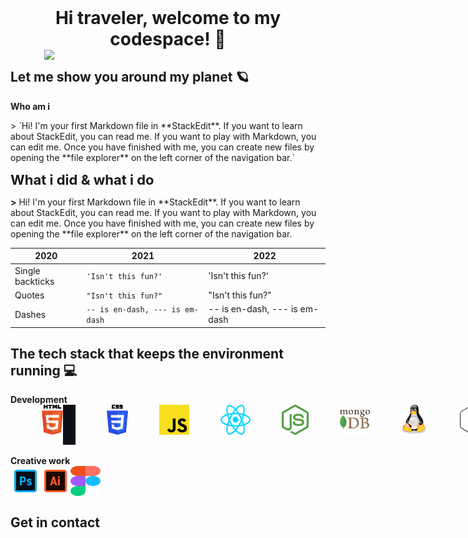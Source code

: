 <h1 align="center" style="margin: 0;">Hi traveler, welcome to my codespace! 🚀</h1>
<img align="right" src="https://68.media.tumblr.com/5d9d44687164a666bb7e344054a9901d/tumblr_nsy6r46nFd1tz85h4o1_500.gif" style="width: 450px; heigth: auto"> 
<h2>Let me show you around my planet 🪐</h2>
<strong>Who am i</strong><br \>
<p>> `Hi! I'm your first Markdown file in **StackEdit**. If you want to learn about StackEdit, you can read me. If you want to play with Markdown, you can edit me. Once you have finished with me, you can create new files by opening the **file explorer** on the left corner of the navigation bar.`</p>
<strong style="font-size: 22px;">What i did & what i do</strong><br \>

<p><strong>></strong> Hi! I'm your first Markdown file in **StackEdit**. If you want to learn about StackEdit, you can read me. If you want to play with Markdown, you can edit me. Once you have finished with me, you can create new files by opening the **file explorer** on the left corner of the navigation bar.</p>

|       2020     |             2021              |             2022            |
|----------------|-------------------------------|-----------------------------|
|Single backticks|`'Isn't this fun?'`            |'Isn't this fun?'            |
|Quotes          |`"Isn't this fun?"`            |"Isn't this fun?"            |
|Dashes          |`-- is en-dash, --- is em-dash`|-- is en-dash, --- is em-dash|

<h2>The tech stack that keeps the environment running 💻</h2>
<strong>Development</strong>
<div style="display: flex;">
  <img style="width: 48px; height: 48px; margin-left: 50px;" src="https://github.com/patil-prajwal/Tech-Stack-Icons/blob/main/Icons/html-5.svg">
  <img src="./Unbenannt-1.png">
  <img style="width: 48px; height: 48px; margin-left: 50px;" src="https://github.com/patil-prajwal/Tech-Stack-Icons/blob/main/Icons/css-3.svg">
  <img style="width: 48px; height: 48px; margin-left: 50px;" src="https://raw.githubusercontent.com/patil-prajwal/Tech-Stack-Icons/661b1305f52d49de94f6640f8bbeec93dba9dc8a/Icons/javascript.svg">
  <img style="width: 48px; height: 48px; margin-left: 50px;" src="https://github.com/patil-prajwal/Tech-Stack-Icons/blob/main/Icons/react.svg">
  <img style="width: 48px; height: 48px; margin-left: 50px;" src="https://github.com/patil-prajwal/Tech-Stack-Icons/blob/main/Icons/nodejs-icon.svg">
  <img style="width: 48px; height: 48px; margin-left: 50px;" src="https://github.com/patil-prajwal/Tech-Stack-Icons/blob/main/Icons/mongodb-icon.svg">
  <img style="width: 48px; height: 48px; margin-left: 50px;" src="https://github.com/patil-prajwal/Tech-Stack-Icons/blob/main/Icons/linux-tux.svg">
  <img style="width: 48px; height: 48px; margin-left: 50px;" src="https://github.com/patil-prajwal/Tech-Stack-Icons/blob/main/Icons/bash1.svg">

 </div><br \>
<strong>Creative work</strong>
<div style="display: flex;">
 <img style="width: 48px; height: 48px;" src="https://github.com/patil-prajwal/Tech-Stack-Icons/blob/main/Icons/adobe-photoshop.svg">
 <img style="width: 48px; height: 48px;" src="https://github.com/patil-prajwal/Tech-Stack-Icons/blob/main/Icons/adobe-illustrator.svg">
 <img style="width: 48px; height: 48px;" src="https://raw.githubusercontent.com/patil-prajwal/Tech-Stack-Icons/661b1305f52d49de94f6640f8bbeec93dba9dc8a/Icons/figma.svg">
 </div>

<h2>Get in contact</h2>


